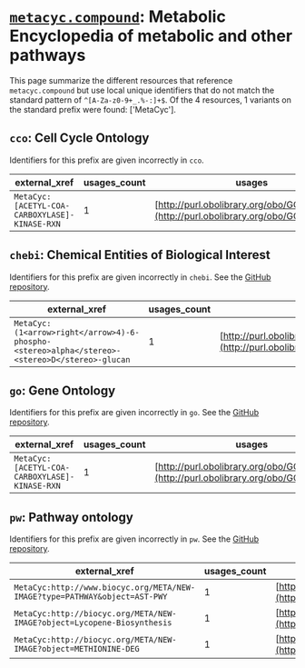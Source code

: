 # [`metacyc.compound`](https://bioregistry.io/metacyc.compound): Metabolic Encyclopedia of metabolic and other pathways

This page summarize the different resources that reference `metacyc.compound`
but use local unique identifiers that do not match the standard pattern of
`^[A-Za-z0-9+_.%-:]+$`. Of the 4 resources,
1 variants on the standard prefix were found: ['MetaCyc'].

## `cco`: Cell Cycle Ontology

Identifiers for this prefix are given incorrectly in `cco`.

| external_xref                                 |   usages_count | usages                                                                                 |
|-----------------------------------------------|----------------|----------------------------------------------------------------------------------------|
| `MetaCyc:[ACETYL-COA-CARBOXYLASE]-KINASE-RXN` |              1 | [http://purl.obolibrary.org/obo/GO_0050405](http://purl.obolibrary.org/obo/GO_0050405) |

## `chebi`: Chemical Entities of Biological Interest

Identifiers for this prefix are given incorrectly in `chebi`. See the [GitHub repository](https://github.com/ebi-chebi/ChEBI).

| external_xref                                                                                 |   usages_count | usages                                                                                     |
|-----------------------------------------------------------------------------------------------|----------------|--------------------------------------------------------------------------------------------|
| `MetaCyc:(1<arrow>right</arrow>4)-6-phospho-<stereo>alpha</stereo>-<stereo>D</stereo>-glucan` |              1 | [http://purl.obolibrary.org/obo/CHEBI_134068](http://purl.obolibrary.org/obo/CHEBI_134068) |

## `go`: Gene Ontology

Identifiers for this prefix are given incorrectly in `go`. See the [GitHub repository](https://github.com/geneontology/go-ontology).

| external_xref                                 |   usages_count | usages                                                                                 |
|-----------------------------------------------|----------------|----------------------------------------------------------------------------------------|
| `MetaCyc:[ACETYL-COA-CARBOXYLASE]-KINASE-RXN` |              1 | [http://purl.obolibrary.org/obo/GO_0050405](http://purl.obolibrary.org/obo/GO_0050405) |

## `pw`: Pathway ontology

Identifiers for this prefix are given incorrectly in `pw`. See the [GitHub repository](https://github.com/rat-genome-database/PW-Pathway-Ontology).

| external_xref                                                              |   usages_count | usages                                                                                 |
|----------------------------------------------------------------------------|----------------|----------------------------------------------------------------------------------------|
| `MetaCyc:http://www.biocyc.org/META/NEW-IMAGE?type=PATHWAY&object=AST-PWY` |              1 | [http://purl.obolibrary.org/obo/PW_0001261](http://purl.obolibrary.org/obo/PW_0001261) |
| `MetaCyc:http://biocyc.org/META/NEW-IMAGE?object=Lycopene-Biosynthesis`    |              1 | [http://purl.obolibrary.org/obo/PW_0001291](http://purl.obolibrary.org/obo/PW_0001291) |
| `MetaCyc:http://biocyc.org/META/NEW-IMAGE?object=METHIONINE-DEG`           |              1 | [http://purl.obolibrary.org/obo/PW_0001302](http://purl.obolibrary.org/obo/PW_0001302) |

